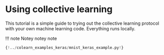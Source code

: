 # Using collective learning

This tutorial is a simple guide to trying out the collective learning protocol with your
own machine learning code. Everything runs locally.

!!! note
    Notey notey note

```Python hl_lines="6-7"
{!../colearn_examples_keras/mnist_keras_example.py!}
```